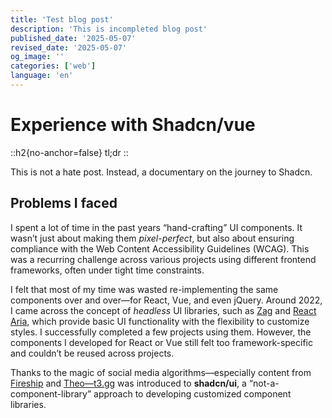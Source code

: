 ```yaml
---
title: 'Test blog post'
description: 'This is incompleted blog post'
published_date: '2025-05-07'
revised_date: '2025-05-07'
og_image: ''
categories: ['web']
language: 'en'
---
```


# Experience with Shadcn/vue

::h2{no-anchor=false}
tl;dr
::

This is not a hate post. Instead, a documentary on the journey to Shadcn.

<section>

## Problems I faced

I spent a lot of time in the past years “hand-crafting” UI components. It wasn’t just about making them *pixel-perfect*, but also about ensuring compliance with the Web Content Accessibility Guidelines (WCAG). This was a recurring challenge across various projects using different frontend frameworks, often under tight time constraints.

I felt that most of my time was wasted re-implementing the same components over and over—for React, Vue, and even jQuery. Around 2022, I came across the concept of *headless* UI libraries, such as [Zag](https://github.com/chakra-ui/zag) and [React Aria](https://github.com/adobe/react-spectrum), which provide basic UI functionality with the flexibility to customize styles. I successfully completed a few projects using them. However, the components I developed for React or Vue still felt too framework-specific and couldn’t be reused across projects.

Thanks to the magic of social media algorithms—especially content from [Fireship](https://youtu.be/TBIjgBVFjVI) and [Theo—t3.gg](https://youtu.be/AqmMx_JidGo) was introduced to **shadcn/ui**, a “not-a-component-library” approach to developing customized component libraries.

</section>
